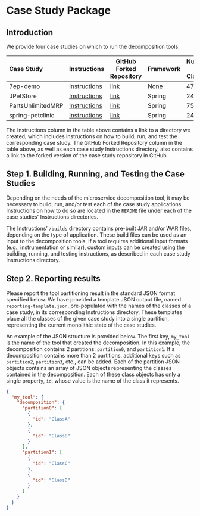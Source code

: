 # Case Study Package

## Introduction

We provide four case studies on which to run the decomposition tools:

| Case Study                                         | Instructions | GitHub Forked Repository | Framework | Number of Classes | Test Coverage |
| :-------------------------------------------------- | - | ----------- | --------- | ----------------- | ------------- | 
| 7ep-demo                | [Instructions](./7ep-demo/README.md) | [link](https://github.com/SarahBornais/demo)             | None      | 47                | 93%           |
| JPetStore                 | [Instructions](./JPetStore/README.md) | [link](https://github.com/SarahBornais/jpetstore-6)      | Spring    | 24                | 64%           | 
| PartsUnlimitedMRP | [Instructions](./PartsUnlimitedMRP/README.md) | [link](https://github.com/SarahBornais/PartsUnlimitedMRP)            | Spring    | 75                | 65%           | 
| spring-petclinic   | [Instructions](./spring-petclinic/README.md) | [link](https://github.com/SarahBornais/spring-petclinic)             | Spring    | 24                | 94%           | 

The Instructions column in the table above contains a link to a directory we created, which includes instructions on how to build, run, and test the corresponding case study. The GitHub Forked Repository column in the table above, as well as each case study Instructions directory, also contains a link to the forked version of the case study repository in GitHub.

## Step 1. Building, Running, and Testing the Case Studies

Depending on the needs of the microservice decomposition tool, it may be necessary to build, run, and/or test each of the case study applications. Instructions on how to do so are located in the `README` file under each of the case studies' Instructions directories.

The Instructions’ `/builds` directory contains pre-built JAR and/or WAR files, depending on the type of application. These build files can be used as an input to the decomposition tools. If a tool requires additional input formats (e.g., instrumentation or similar), custom inputs can be created using the building, running, and testing instructions, as described in each case study Instructions directory.

## Step 2. Reporting results

Please report the tool partitioning result in the standard JSON format specified below. We have provided a template JSON output file, named `reporting-template.json`, pre-populated with the names of the classes of a case study, in its corresponding Instructions directory. These templates place all the classes of the given case study into a single partition, representing the current monolithic state of the case studies.

An example of the JSON structure is provided below. The first key, `my_tool` is the name of the tool that created the decomposition. In this example, the decomposition contains 2 partitions: `partition0`, and `partition1`. If a decomposition contains more than 2 partitions, additional keys such as `partition2`, `partition3`, etc., can be added. Each of the partition JSON objects contains an array of JSON objects representing the classes contained in the decomposition. Each of these class objects has only a single property, `id`, whose value is the name of the class it represents.

```json
{
  "my_tool": {
    "decomposition": {
      "partition0": [
        {
          "id": "ClassA"
        },
        {
          "id": "ClassB"
        }
      ],
      "partition1": [
        {
          "id": "ClassC"
        },
        {
          "id": "ClassD"
        }
      ]
    }
  }
}
```

